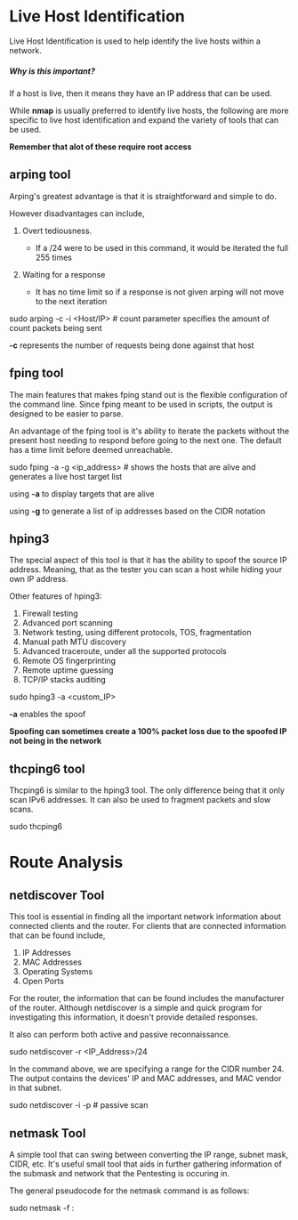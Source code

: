 # Live Host Identification

Live Host Identification is used to help identify the live hosts within a network.

##### Why is this important?

If a host is live, then it means they have an IP address that can be used.

While **nmap** is usually preferred to identify live hosts, the following are more specific to live host identification and expand the variety of tools that can be used. 

**Remember that alot of these require root access**

## arping tool

Arping's greatest advantage is that it is straightforward and simple to do.

However disadvantages can include, 

1. Overt tediousness. 
    - If a /24 were to be used in this command, it would be iterated the full 255 times

2. Waiting for a response
    - It has no time limit so if a response is not given arping will not move to the next iteration




sudo arping -c <count> -i <interface> <Host/IP> # count parameter specifies the amount of count packets being sent


 **-c** represents the number of requests being done against that host

## fping tool

The main features that makes fping stand out is the flexible configuration of the command line. Since fping meant to be used in scripts, the output is designed to be easier to parse. 

An advantage of the fping tool is it's ability to iterate the packets without the present host needing to respond before going to the next one. The default has a time limit before deemed unreachable. 


sudo fping -a -g <ip_address> # shows the hosts that are alive and generates a live host target list


using **-a** to display targets that are alive

using **-g** to generate a list of ip addresses based on the CIDR notation 

## hping3

The special aspect of this tool is that it has the ability to spoof the source IP address. Meaning, that as the tester you can scan a host while hiding your own IP address. 

Other features of hping3: 

1. Firewall testing
2. Advanced port scanning
3. Network testing, using different protocols, TOS, fragmentation
4. Manual path MTU discovery
5. Advanced traceroute, under all the supported protocols
6. Remote OS fingerprinting
7. Remote uptime guessing
8. TCP/IP stacks auditing



sudo hping3 <host IP> -a <custom_IP>


**-a**  enables the spoof

**Spoofing can sometimes create a 100% packet loss due to the spoofed IP not being in the network**

## thcping6 tool

Thcping6 is similar to the hping3 tool. The only difference being that it only scan IPv6 addresses. It can also be used to fragment packets and slow scans. 


sudo thcping6 <interface> <destination IPv6>
# Route Analysis

## netdiscover Tool

This tool is essential in finding all the important network information about connected clients and the router. 
For clients that are connected information that can be found include, 

1. IP Addresses
2. MAC Addresses
3. Operating Systems
4. Open Ports

For the router, the information that can be found includes the manufacturer of the router. 
Although netdiscover is a simple and quick program for investigating this information, it doesn't provide detailed responses. 

It also can perform both active and passive reconnaissance. 



sudo netdiscover -r <IP_Address>/24 



In the command above, we are specifying a range for the CIDR number 24. The output contains the devices' IP and MAC addresses, and MAC vendor in that subnet.


sudo netdiscover -i <interface> -p # passive scan 


## netmask Tool

A simple tool that can swing between converting the IP range, subnet mask, CIDR, etc. It's useful small tool that aids in further gathering information of the submask and network that the Pentesting is occuring in.

The general pseudocode for the netmask command is as follows:


sudo netmask -f <start IP> : <end IP>